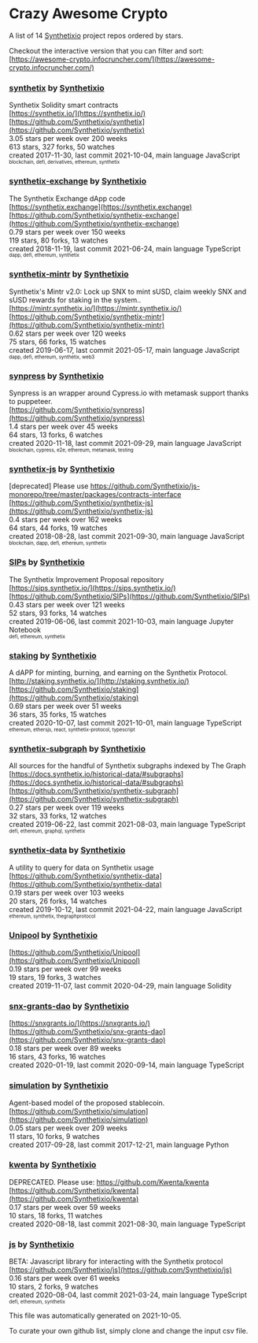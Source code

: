 # Crazy Awesome Crypto
A list of 14 [Synthetixio](https://github.com/Synthetixio) project repos ordered by stars.  

Checkout the interactive version that you can filter and sort: 
[https://awesome-crypto.infocruncher.com/](https://awesome-crypto.infocruncher.com/)  


### [synthetix](https://github.com/Synthetixio/synthetix) by [Synthetixio](https://github.com/Synthetixio)  
Synthetix Solidity smart contracts  
[https://synthetix.io/](https://synthetix.io/)  
[https://github.com/Synthetixio/synthetix](https://github.com/Synthetixio/synthetix)  
3.05 stars per week over 200 weeks  
613 stars, 327 forks, 50 watches  
created 2017-11-30, last commit 2021-10-04, main language JavaScript  
<sub><sup>blockchain, defi, derivatives, ethereum, synthetix</sup></sub>


### [synthetix-exchange](https://github.com/Synthetixio/synthetix-exchange) by [Synthetixio](https://github.com/Synthetixio)  
The Synthetix Exchange dApp code  
[https://synthetix.exchange](https://synthetix.exchange)  
[https://github.com/Synthetixio/synthetix-exchange](https://github.com/Synthetixio/synthetix-exchange)  
0.79 stars per week over 150 weeks  
119 stars, 80 forks, 13 watches  
created 2018-11-19, last commit 2021-06-24, main language TypeScript  
<sub><sup>dapp, defi, ethereum, synthetix</sup></sub>


### [synthetix-mintr](https://github.com/Synthetixio/synthetix-mintr) by [Synthetixio](https://github.com/Synthetixio)  
Synthetix's Mintr v2.0: Lock up SNX to mint sUSD, claim weekly SNX and sUSD rewards for staking in the system..  
[https://mintr.synthetix.io/](https://mintr.synthetix.io/)  
[https://github.com/Synthetixio/synthetix-mintr](https://github.com/Synthetixio/synthetix-mintr)  
0.62 stars per week over 120 weeks  
75 stars, 66 forks, 15 watches  
created 2019-06-17, last commit 2021-05-17, main language JavaScript  
<sub><sup>dapp, defi, ethereum, synthetix, web3</sup></sub>


### [synpress](https://github.com/Synthetixio/synpress) by [Synthetixio](https://github.com/Synthetixio)  
Synpress is an wrapper around Cypress.io with metamask support thanks to puppeteer.  
[https://github.com/Synthetixio/synpress](https://github.com/Synthetixio/synpress)  
1.4 stars per week over 45 weeks  
64 stars, 13 forks, 6 watches  
created 2020-11-18, last commit 2021-09-29, main language JavaScript  
<sub><sup>blockchain, cypress, e2e, ethereum, metamask, testing</sup></sub>


### [synthetix-js](https://github.com/Synthetixio/synthetix-js) by [Synthetixio](https://github.com/Synthetixio)  
[deprecated] Please use https://github.com/Synthetixio/js-monorepo/tree/master/packages/contracts-interface  
[https://github.com/Synthetixio/synthetix-js](https://github.com/Synthetixio/synthetix-js)  
0.4 stars per week over 162 weeks  
64 stars, 44 forks, 19 watches  
created 2018-08-28, last commit 2021-09-30, main language JavaScript  
<sub><sup>blockchain, dapp, defi, ethereum, synthetix</sup></sub>


### [SIPs](https://github.com/Synthetixio/SIPs) by [Synthetixio](https://github.com/Synthetixio)  
The Synthetix Improvement Proposal repository  
[https://sips.synthetix.io/](https://sips.synthetix.io/)  
[https://github.com/Synthetixio/SIPs](https://github.com/Synthetixio/SIPs)  
0.43 stars per week over 121 weeks  
52 stars, 93 forks, 14 watches  
created 2019-06-06, last commit 2021-10-03, main language Jupyter Notebook  
<sub><sup>defi, ethereum, synthetix</sup></sub>


### [staking](https://github.com/Synthetixio/staking) by [Synthetixio](https://github.com/Synthetixio)  
A dAPP for minting, burning, and earning on the Synthetix Protocol.   
[http://staking.synthetix.io/](http://staking.synthetix.io/)  
[https://github.com/Synthetixio/staking](https://github.com/Synthetixio/staking)  
0.69 stars per week over 51 weeks  
36 stars, 35 forks, 15 watches  
created 2020-10-07, last commit 2021-10-01, main language TypeScript  
<sub><sup>ethereum, ethersjs, react, synthetix-protocol, typescript</sup></sub>


### [synthetix-subgraph](https://github.com/Synthetixio/synthetix-subgraph) by [Synthetixio](https://github.com/Synthetixio)  
All sources for the handful of Synthetix subgraphs indexed by The Graph  
[https://docs.synthetix.io/historical-data/#subgraphs](https://docs.synthetix.io/historical-data/#subgraphs)  
[https://github.com/Synthetixio/synthetix-subgraph](https://github.com/Synthetixio/synthetix-subgraph)  
0.27 stars per week over 119 weeks  
32 stars, 33 forks, 12 watches  
created 2019-06-22, last commit 2021-08-03, main language TypeScript  
<sub><sup>defi, ethereum, graphql, synthetix</sup></sub>


### [synthetix-data](https://github.com/Synthetixio/synthetix-data) by [Synthetixio](https://github.com/Synthetixio)  
A utility to query for data on Synthetix usage  
[https://github.com/Synthetixio/synthetix-data](https://github.com/Synthetixio/synthetix-data)  
0.19 stars per week over 103 weeks  
20 stars, 26 forks, 14 watches  
created 2019-10-12, last commit 2021-04-22, main language JavaScript  
<sub><sup>ethereum, synthetix, thegraphprotocol</sup></sub>


### [Unipool](https://github.com/Synthetixio/Unipool) by [Synthetixio](https://github.com/Synthetixio)  
  
[https://github.com/Synthetixio/Unipool](https://github.com/Synthetixio/Unipool)  
0.19 stars per week over 99 weeks  
19 stars, 19 forks, 3 watches  
created 2019-11-07, last commit 2020-04-29, main language Solidity  


### [snx-grants-dao](https://github.com/Synthetixio/snx-grants-dao) by [Synthetixio](https://github.com/Synthetixio)  
  
[https://snxgrants.io/](https://snxgrants.io/)  
[https://github.com/Synthetixio/snx-grants-dao](https://github.com/Synthetixio/snx-grants-dao)  
0.18 stars per week over 89 weeks  
16 stars, 43 forks, 16 watches  
created 2020-01-19, last commit 2020-09-14, main language TypeScript  


### [simulation](https://github.com/Synthetixio/simulation) by [Synthetixio](https://github.com/Synthetixio)  
Agent-based model of the proposed stablecoin.  
[https://github.com/Synthetixio/simulation](https://github.com/Synthetixio/simulation)  
0.05 stars per week over 209 weeks  
11 stars, 10 forks, 9 watches  
created 2017-09-28, last commit 2017-12-21, main language Python  


### [kwenta](https://github.com/Synthetixio/kwenta) by [Synthetixio](https://github.com/Synthetixio)  
DEPRECATED. Please use: https://github.com/Kwenta/kwenta  
[https://github.com/Synthetixio/kwenta](https://github.com/Synthetixio/kwenta)  
0.17 stars per week over 59 weeks  
10 stars, 18 forks, 11 watches  
created 2020-08-18, last commit 2021-08-30, main language TypeScript  


### [js](https://github.com/Synthetixio/js) by [Synthetixio](https://github.com/Synthetixio)  
BETA: Javascript library for interacting with the Synthetix protocol  
[https://github.com/Synthetixio/js](https://github.com/Synthetixio/js)  
0.16 stars per week over 61 weeks  
10 stars, 2 forks, 9 watches  
created 2020-08-04, last commit 2021-03-24, main language TypeScript  
<sub><sup>defi, ethereum, synthetix</sup></sub>


This file was automatically generated on 2021-10-05.  

To curate your own github list, simply clone and change the input csv file.  